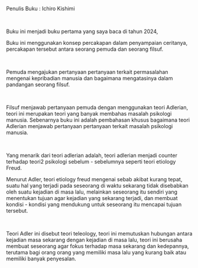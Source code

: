 Penulis Buku : Ichiro Kishimi

&nbsp;

Buku ini menjadi buku pertama yang saya baca di tahun 2024,

Buku ini menggunakan konsep percakapan dalam penyampaian ceritanya, percakapan tersebut antara seorang pemuda dan seorang filsuf.

&nbsp;

Pemuda mengajukan pertanyaan pertanyaan terkait permasalahan mengenai kepribadian manusia dan bagaimana mengatasinya dalam pandangan seorang filsuf.

&nbsp;

Filsuf menjawab pertanyaan pemuda dengan menggunakan teori Adlerian, teori ini merupakan teori yang banyak membahas masalah psikologi manusia. Sebenarnya buku ini adalah pembahasan khusus bagaimana teori Adlerian menjawab pertanyaan pertanyaan terkait masalah psikologi manusia.

&nbsp;

Yang menarik dari teori adlerian adalah, teori adlerian menjadi counter terhadap teori2 psikologi sebelum - sebelumnya seperti teori etiology Freud.
&nbsp;

Menurut Adler, teori etiology freud mengenai sebab akibat kurang tepat, suatu hal yang terjadi pada seseorang di waktu sekarang tidak disebabkan oleh suatu kejadian di masa lalu, melainkan seseorang itu sendiri yang menentukan tujuan agar kejadian yang sekarang terjadi, dan membuat kondisi - kondisi yang mendukung untuk seseorang itu mencapai tujuan tersebut.

&nbsp;

Teori Adler ini disebut teori teleology, teori ini memutuskan hubungan antara kejadian masa sekarang dengan kejadian di masa lalu, teori ini berusaha membuat seseorang agar fokus terhadap masa sekarang dan kedepannya, terutama bagi orang orang yang memiliki masa lalu yang kurang baik atau memiliki banyak penyesalan.

&nbsp;

